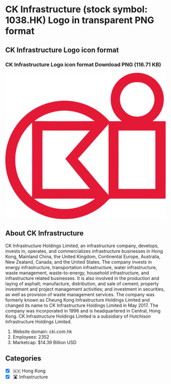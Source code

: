 # CK Infrastructure (stock symbol: 1038.HK) Logo in transparent PNG format

## CK Infrastructure Logo icon format

### CK Infrastructure Logo icon format Download PNG (116.71 KB)

![CK Infrastructure Logo icon format Download PNG (116.71 KB)](/img/orig/1038.HK-d4989869.png)

## About CK Infrastructure

CK Infrastructure Holdings Limited, an infrastructure company, develops, invests in, operates, and commercializes infrastructure businesses in Hong Kong, Mainland China, the United Kingdom, Continental Europe, Australia, New Zealand, Canada, and the United States. The company invests in energy infrastructure, transportation infrastructure, water infrastructure, waste management, waste-to-energy, household infrastructure, and infrastructure related businesses. It is also involved in the production and laying of asphalt; manufacture, distribution, and sale of cement; property investment and project management activities; and investment in securities, as well as provision of waste management services. The company was formerly known as Cheung Kong Infrastructure Holdings Limited and changed its name to CK Infrastructure Holdings Limited in May 2017. The company was incorporated in 1996 and is headquartered in Central, Hong Kong. CK Infrastructure Holdings Limited is a subsidiary of Hutchison Infrastructure Holdings Limited.

1. Website domain: cki.com.hk
2. Employees: 2352
3. Marketcap: $14.39 Billion USD


## Categories
- [x] 🇭🇰 Hong Kong
- [x] 🛣️ Infrastructure
